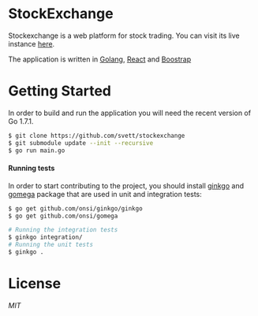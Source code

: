 # StockExchange

Stockexchange is a web platform for stock trading. You can visit its live
instance [here](https://stockex.herokuapp.com/).

The application is written in [Golang](https://www.golang.org),
[React](http://react-bootstrap.github.io) and
[Boostrap](https://getbootstrap.com)

# Getting Started

In order to build and run the application you will need the recent version of Go 1.7.1.

```sh
$ git clone https://github.com/svett/stockexchange
$ git submodule update --init --recursive
$ go run main.go
```

#### Running tests

In order to start contributing to the project, you should install
[ginkgo](http://github.com/onsi/ginkgo) and
[gomega](http://github.com/ons/gomega) package that are used in unit and
integration tests:

```bash
$ go get github.com/onsi/ginkgo/ginkgo
$ go get github.com/onsi/gomega
```

```bash
# Running the integration tests
$ ginkgo integration/
# Running the unit tests
$ ginkgo .
```

# License

*MIT*
